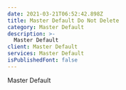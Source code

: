 ```yaml
---
date: 2021-03-21T06:52:42.898Z
title: Master Default Do Not Delete
category: Master Default
description: >-
  Master Default
client: Master Default
services: Master Default
isPublishedFont: false
---
```

Master Default